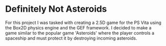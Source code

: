 # Definitely Not Asteroids
For this project I was tasked with creating a 2.5D game for the PS Vita using the Box2D physics engine and the GEF framework. 
I decided to make a game similar to the popular game 'Asteroids' where the player controls a spaceship and must protect it by destroying incoming asteroids. 
